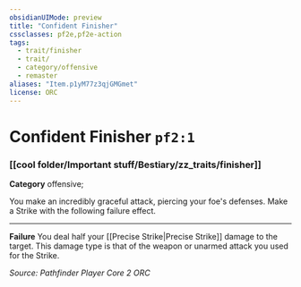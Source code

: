 ```yaml
---
obsidianUIMode: preview
title: "Confident Finisher"
cssclasses: pf2e,pf2e-action
tags:
  - trait/finisher
  - trait/
  - category/offensive
  - remaster
aliases: "Item.p1yM77z3qjGMGmet"
license: ORC
---
```

# Confident Finisher `pf2:1`

### [[cool folder/Important stuff/Bestiary/zz_traits/finisher]]

**Category** offensive; 




You make an incredibly graceful attack, piercing your foe's defenses. Make a Strike with the following failure effect.

* * *

**Failure** You deal half your [[Precise Strike|Precise Strike]] damage to the target. This damage type is that of the weapon or unarmed attack you used for the Strike.

*Source: Pathfinder Player Core 2*
*ORC*